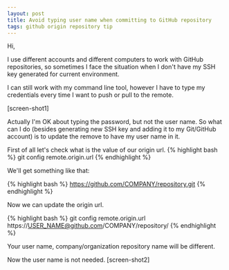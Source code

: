 ```yaml
---
layout: post
title: Avoid typing user name when committing to GitHub repository
tags: github origin repository tip
---
```


Hi,

I use different accounts and different computers to work with GitHub repositories, so sometimes I face the situation when I don't have my SSH key generated for current environment.

I can still work with my command line tool, however I have to type my credentials every time I want to push or pull to the remote.

[screen-shot1]

Actually I'm OK about typing the password, but not the user name. So what can I do (besides generating new SSH key and adding it to my Git/GitHub account) is to update the remove to have my user name in it. 

First of all let's check what is the value of our origin url.
{% highlight bash %}
git config remote.origin.url
{% endhighlight %}

We'll get something like that:

{% highlight bash %}
https://github.com/COMPANY/repository.git
{% endhighlight %}

Now we can update the origin url.

{% highlight bash %}
git config remote.origin.url https://USER_NAME@github.com/COMPANY/repository/
{% endhighlight %}

Your user name, company/organization repository name will be different.

Now the user name is not needed.
[screen-shot2]